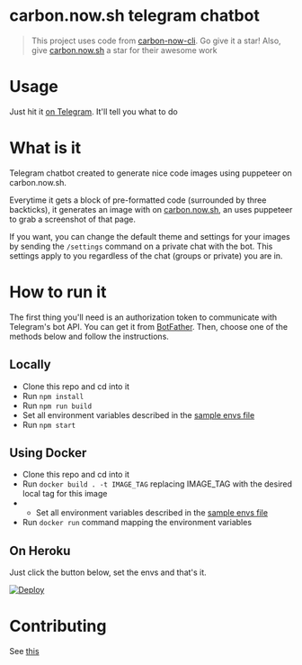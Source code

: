 carbon.now.sh telegram chatbot
========

> This project uses code from [carbon-now-cli](https://github.com/mixn/carbon-now-cli). Go give it a star!
> Also, give [carbon.now.sh](https://github.com/carbon-app/carbon) a star for their awesome work

# Usage
Just hit it [on Telegram](https://t.me/carbonshbot). It'll tell you what to do

# What is it
Telegram chatbot created to generate nice code images using puppeteer on carbon.now.sh.

Everytime it gets a block of pre-formatted code (surrounded by three backticks), it generates an image with on [carbon.now.sh](https://carbon.now.sh), an uses puppeteer to grab a screenshot of that page.

If you want, you can change the default theme and settings for your images by sending the `/settings` command on a private chat with the bot. This settings apply to you regardless of the chat (groups or private) you are in.

# How to run it
The first thing you'll need is an authorization token to communicate with Telegram's bot API. You can get it from [BotFather](https://t.me/botfather).
Then, choose one of the methods below and follow the instructions.

## Locally
- Clone this repo and cd into it
- Run `npm install`
- Run `npm run build`
- Set all environment variables described in the [sample envs file](.envrc.sample)
- Run `npm start`

## Using Docker
- Clone this repo and cd into it
- Run `docker build . -t IMAGE_TAG` replacing IMAGE_TAG with the desired local tag for this image
- - Set all environment variables described in the [sample envs file](.envrc.sample)
- Run `docker run` command mapping the environment variables

## On Heroku

Just click the button below, set the envs and that's it.

[![Deploy](https://www.herokucdn.com/deploy/button.svg)](https://heroku.com/deploy)

# Contributing
See [this](CONTRIBUTING.md)
